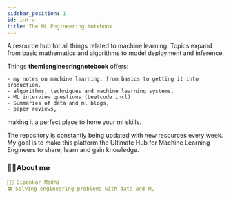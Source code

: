 ```yaml
---
sidebar_position: 1
id: intro
title: The ML Engineering Notebook
---
```


A resource hub for all things related to machine learning. Topics expand from basic mathematics and algorithms to model deployment and inference. 

Things **themlengineeringnotebook** offers:
```
- my notes on machine learning, from basics to getting it into production, 
- algorithms, techniques and machine learning systems,
- ML interview questions (Leetcode incl)
- Summaries of data and ml blogs, 
- paper reviews,
```
making it a perfect place to hone your ml skills.

The repository is constantly being updated with new resources every week. My goal is to make this platform the Ultimate Hub for Machine Learning Engineers to share, learn and gain knowledge.

### 🙋‍♂️About me

```yml
👨‍🦱 Dipankar Medhi
🛠 Solving engineering problems with data and ML
```

